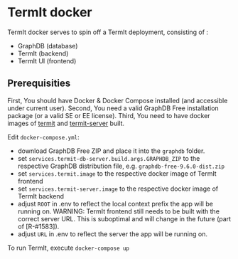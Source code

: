 # TermIt docker
TermIt docker serves to spin off a TermIt deployment, consisting of :
- GraphDB (database)
- TermIt (backend)
- TermIt UI (frontend)

## Prerequisities
First, You should have Docker & Docker Compose installed (and accessible under current user).
Second, You need a valid GraphDB Free installation package (or a valid SE or EE license).
Third, You need to have docker images of [termit](https://github.com/kbss-cvut/termit-ui) and [termit-server](https://github.com/kbss-cvut/termit) built.

Edit `docker-compose.yml`:
- download GraphDB Free ZIP and place it into the `graphdb` folder.
- set `services.termit-db-server.build.args.GRAPHDB_ZIP` to the respective GraphDB distribution file, e.g. `graphdb-free-9.6.0-dist.zip`
- set `services.termit.image` to the respective docker image of TermIt frontend
- set `services.termit-server.image` to the respective docker image of TermIt backend
- adjust `ROOT` in .env to reflect the local context prefix the app will be running on. WARNING: TermIt frontend still needs to be built with the correct server URL. This is suboptimal and will change in the future (part of [R-#1583]).
- adjust `URL` in .env to reflect the server the app will be running on.

To run TermIt, execute `docker-compose up` 
